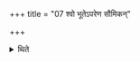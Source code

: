+++
title = "07 श्वो भूतेऽपरेण सौमिकन्"

+++

<details><summary>थिते</summary>

श्वो भूतेऽपरेण सौमिकं देवयजनम् दशभिः सप्तभिर्वा संसृपां हविर्भिर्यजेत । आग्नेयमष्टाकपालमिति ७
</details>
